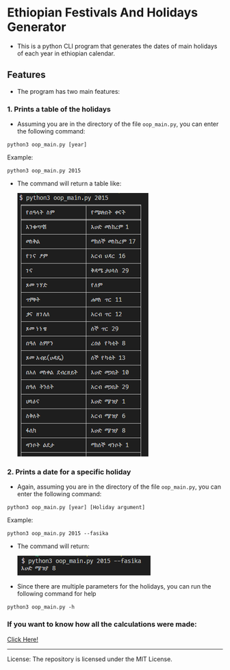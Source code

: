 # Ethiopian Festivals And Holidays Generator

- This is a python CLI program that generates the dates of main holidays of each year in ethiopian calendar.

## Features

- The program has two main features:

### 1. Prints a table of the holidays

- Assuming you are in the directory of the file `oop_main.py`, you can enter the following command:

```
python3 oop_main.py [year]
```

Example:

```
python3 oop_main.py 2015
```

- The command will return a table like:

  ![Sample Table](/img/IMG1.PNG)

### 2. Prints a date for a specific holiday

- Again, assuming you are in the directory of the file `oop_main.py`, you can enter the following command:

```
python3 oop_main.py [year] [Holiday argument]
```

Example:

```
python3 oop_main.py 2015 --fasika
```

- The command will return:

  ![Fakia Date](/img/IMG2.PNG)

- Since there are multiple parameters for the holidays, you can run the following command for help

```
python3 oop_main.py -h
```

### If you want to know how all the calculations were made:

[Click Here!](https://drive.google.com/file/d/1e7AukagokWlEiuz_0YtZ8Oz3RcUoQaLC/view?usp=sharing)

---

License: The repository is licensed under the MIT License.
